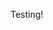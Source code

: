 <!-- ---
title: Home
layout: default
--- -->

<!-- <p><mark>L.E.A.R.N.</mark> is a platform dedicated to beginner-friendly creative coding tutorials and exercises for building architecture with robots.</p>

		<p>In these tutorials, we will introduce computational methods for architecture, fabrication & construction, incentivising computational literacy. Students will learn the theoretical background and basic implementation details of fundamental datastructures and algorithms, and to plan and control robot tasks in CAD environments using the <a href="https://compas.dev/">COMPAS</a> and <a href="https://gramaziokohler.github.io/compas_fab/latest/">COMPAS FAB</a> framework, and other open-source libraries.</p>

		<p>We want to provide access to our tutorials for as many students as possible. If you are affiliated with TUM or Princeton, you can register for the class. If you are a student from another university or simply interested in Digital Fabrication using robots, you can simply access the tutorial videos through this webpage.</p> -->

Testing!